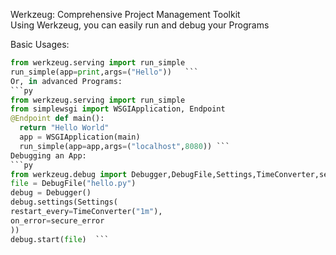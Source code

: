 Werkzeug: Comprehensive Project Management Toolkit  
Using Werkzeug, you can easily run and debug your Programs  

Basic Usages:  
```py 
from werkzeug.serving import run_simple    
run_simple(app=print,args=("Hello"))   ```  
Or, in advanced Programs: 
```py   
from werkzeug.serving import run_simple   
from simplewsgi import WSGIApplication, Endpoint     
@Endpoint def main():       
  return "Hello World"  
  app = WSGIApplication(main)  
  run_simple(app=app,args=("localhost",8080)) ```  
Debugging an App:  
```py   
from werkzeug.debug import Debugger,DebugFile,Settings,TimeConverter,secure_error    
file = DebugFile("hello.py")  
debug = Debugger()    
debug.settings(Settings(  
restart_every=TimeConverter("1m"),  
on_error=secure_error  
))  
debug.start(file)  ```  

